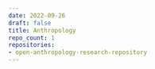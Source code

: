 ```yaml
---
date: 2022-09-26
draft: false
title: Anthropology
repo_count: 1
repositories:
- open-anthropology-research-repository
---
```



